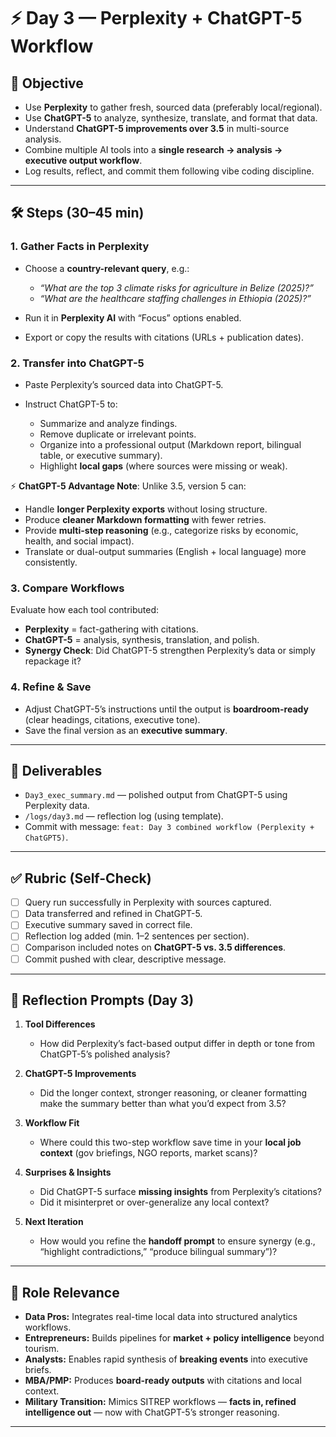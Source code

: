 # ⚡ Day 3 — Perplexity + ChatGPT-5 Workflow

## 📌 Objective

* Use **Perplexity** to gather fresh, sourced data (preferably local/regional).
* Use **ChatGPT-5** to analyze, synthesize, translate, and format that data.
* Understand **ChatGPT-5 improvements over 3.5** in multi-source analysis.
* Combine multiple AI tools into a **single research → analysis → executive output workflow**.
* Log results, reflect, and commit them following vibe coding discipline.

---

## 🛠 Steps (30–45 min)

### 1. Gather Facts in Perplexity

* Choose a **country-relevant query**, e.g.:

  * *“What are the top 3 climate risks for agriculture in Belize (2025)?”*
  * *“What are the healthcare staffing challenges in Ethiopia (2025)?”*
* Run it in **Perplexity AI** with “Focus” options enabled.
* Export or copy the results with citations (URLs + publication dates).

### 2. Transfer into ChatGPT-5

* Paste Perplexity’s sourced data into ChatGPT-5.
* Instruct ChatGPT-5 to:

  * Summarize and analyze findings.
  * Remove duplicate or irrelevant points.
  * Organize into a professional output (Markdown report, bilingual table, or executive summary).
  * Highlight **local gaps** (where sources were missing or weak).

⚡ **ChatGPT-5 Advantage Note**: Unlike 3.5, version 5 can:

* Handle **longer Perplexity exports** without losing structure.
* Produce **cleaner Markdown formatting** with fewer retries.
* Provide **multi-step reasoning** (e.g., categorize risks by economic, health, and social impact).
* Translate or dual-output summaries (English + local language) more consistently.

### 3. Compare Workflows

Evaluate how each tool contributed:

* **Perplexity** = fact-gathering with citations.
* **ChatGPT-5** = analysis, synthesis, translation, and polish.
* **Synergy Check**: Did ChatGPT-5 strengthen Perplexity’s data or simply repackage it?

### 4. Refine & Save

* Adjust ChatGPT-5’s instructions until the output is **boardroom-ready** (clear headings, citations, executive tone).
* Save the final version as an **executive summary**.

---

## 📂 Deliverables

* `Day3_exec_summary.md` — polished output from ChatGPT-5 using Perplexity data.
* `/logs/day3.md` — reflection log (using template).
* Commit with message: `feat: Day 3 combined workflow (Perplexity + ChatGPT5)`.

---

## ✅ Rubric (Self-Check)

* [ ] Query run successfully in Perplexity with sources captured.
* [ ] Data transferred and refined in ChatGPT-5.
* [ ] Executive summary saved in correct file.
* [ ] Reflection log added (min. 1–2 sentences per section).
* [ ] Comparison included notes on **ChatGPT-5 vs. 3.5 differences**.
* [ ] Commit pushed with clear, descriptive message.

---

## 📝 Reflection Prompts (Day 3)

1. **Tool Differences**

   * How did Perplexity’s fact-based output differ in depth or tone from ChatGPT-5’s polished analysis?

2. **ChatGPT-5 Improvements**

   * Did the longer context, stronger reasoning, or cleaner formatting make the summary better than what you’d expect from 3.5?

3. **Workflow Fit**

   * Where could this two-step workflow save time in your **local job context** (gov briefings, NGO reports, market scans)?

4. **Surprises & Insights**

   * Did ChatGPT-5 surface **missing insights** from Perplexity’s citations?
   * Did it misinterpret or over-generalize any local context?

5. **Next Iteration**

   * How would you refine the **handoff prompt** to ensure synergy (e.g., “highlight contradictions,” “produce bilingual summary”)?

---

## 🎯 Role Relevance

* **Data Pros:** Integrates real-time local data into structured analytics workflows.
* **Entrepreneurs:** Builds pipelines for **market + policy intelligence** beyond tourism.
* **Analysts:** Enables rapid synthesis of **breaking events** into executive briefs.
* **MBA/PMP:** Produces **board-ready outputs** with citations and local context.
* **Military Transition:** Mimics SITREP workflows — **facts in, refined intelligence out** — now with ChatGPT-5’s stronger reasoning.

---
